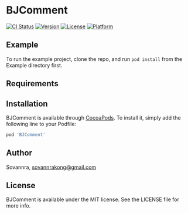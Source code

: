 # BJComment

[![CI Status](https://img.shields.io/travis/Sovannra/BJComment.svg?style=flat)](https://travis-ci.org/Sovannra/BJComment)
[![Version](https://img.shields.io/cocoapods/v/BJComment.svg?style=flat)](https://cocoapods.org/pods/BJComment)
[![License](https://img.shields.io/cocoapods/l/BJComment.svg?style=flat)](https://cocoapods.org/pods/BJComment)
[![Platform](https://img.shields.io/cocoapods/p/BJComment.svg?style=flat)](https://cocoapods.org/pods/BJComment)

## Example

To run the example project, clone the repo, and run `pod install` from the Example directory first.

## Requirements

## Installation

BJComment is available through [CocoaPods](https://cocoapods.org). To install
it, simply add the following line to your Podfile:

```ruby
pod 'BJComment'
```

## Author

Sovannra, sovannrakong@gmail.com

## License

BJComment is available under the MIT license. See the LICENSE file for more info.
